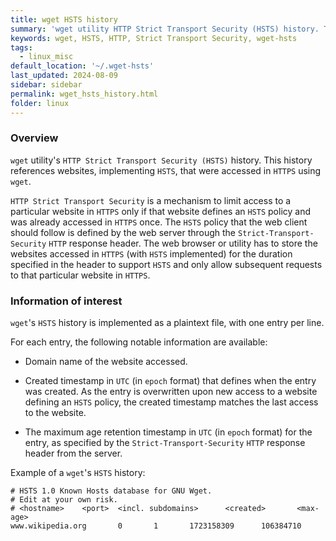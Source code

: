 ```yaml
---
title: wget HSTS history
summary: 'wget utility HTTP Strict Transport Security (HSTS) history. This history references websites implementing HSTS that were accessed in HTTPS using wget.\n\n wget history is implemented as a plaintext file, with one entry per line. For each entry, the domain and timestamp of last access are notably referenced.'
keywords: wget, HSTS, HTTP, Strict Transport Security, wget-hsts
tags:
  - linux_misc
default_location: '~/.wget-hsts'
last_updated: 2024-08-09
sidebar: sidebar
permalink: wget_hsts_history.html
folder: linux
---
```


### Overview

`wget` utility's `HTTP Strict Transport Security (HSTS)` history. This history
references websites, implementing `HSTS`, that were accessed in `HTTPS` using
`wget`.

`HTTP Strict Transport Security` is a mechanism to limit access to a
particular website in `HTTPS` only if that website defines an `HSTS` policy and
was already accessed in `HTTPS` once. The `HSTS` policy that the web client
should follow is defined by the web server through the
`Strict-Transport-Security` `HTTP` response header. The web browser or utility
has to store the websites accessed in `HTTPS` (with `HSTS` implemented) for the
duration specified in the header to support `HSTS` and only allow subsequent
requests to that particular website in `HTTPS`.

### Information of interest

`wget`'s `HSTS` history is implemented as a plaintext file, with one entry per
line.

For each entry, the following notable information are available:

  - Domain name of the website accessed.

  - Created timestamp in `UTC` (in `epoch` format) that defines when the entry
    was created. As the entry is overwritten upon new access to a website
    defining an `HSTS` policy, the created timestamp matches the last access to
    the website.

  - The maximum age retention timestamp in `UTC` (in `epoch` format) for the
    entry, as specified by the `Strict-Transport-Security` `HTTP` response
    header from the server.

Example of a `wget`'s `HSTS` history:

```
# HSTS 1.0 Known Hosts database for GNU Wget.
# Edit at your own risk.
# <hostname>    <port>  <incl. subdomains>      <created>       <max-age>
www.wikipedia.org       0       1       1723158309      106384710
```

